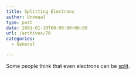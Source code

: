 ```yaml
---
title: Splitting Electrons
author: Unxmaal
type: post
date: 2001-01-30T00:00:00+00:00
url: /archives/76
categories:
  - General

---
```

Some people think that even electrons can be <A HREF="http://www.newscientist.com/features/features.jsp?id=ns226015">split</A>.